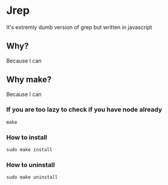 # Jrep
It's extremly dumb version of grep but written in javascript

## Why?
Because I can

## Why make?
Because I can

### If you are too lazy to check if you have node already
```
make
```

### How to install
```
sudo make install
```

### How to uninstall
```
sudo make uninstall
```